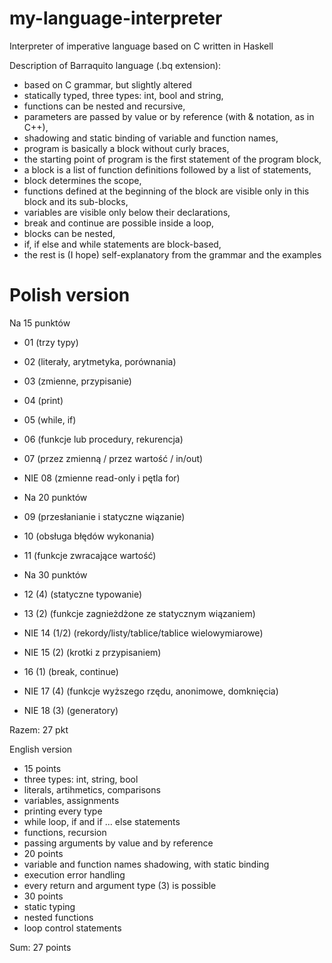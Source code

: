 # my-language-interpreter
Interpreter of imperative language based on C written in Haskell


Description of Barraquito language (.bq extension):
- based on C grammar, but slightly altered
- statically typed, three types: int, bool and string,
- functions can be nested and recursive,
- parameters are passed by value or by reference (with & notation, as in C++),
- shadowing and static binding of variable and function names,
- program is basically a block without curly braces,
- the starting point of program is the first statement of the program block,
- a block is a list of function definitions followed by a list of statements,
- block determines the scope,
- functions defined at the beginning of the block are visible only in this block
  and its sub-blocks,
- variables are visible only below their declarations,
- break and continue are possible inside a loop,
- blocks can be nested,
- if, if else and while statements are block-based,
- the rest is (I hope) self-explanatory from the grammar and the examples


# Polish version
  Na 15 punktów
- 01 (trzy typy)
- 02 (literały, arytmetyka, porównania)
- 03 (zmienne, przypisanie)
- 04 (print)
- 05 (while, if)
- 06 (funkcje lub procedury, rekurencja)
- 07 (przez zmienną / przez wartość / in/out)
- NIE 08 (zmienne read-only i pętla for)

- Na 20 punktów
- 09 (przesłanianie i statyczne wiązanie)
- 10 (obsługa błędów wykonania)
- 11 (funkcje zwracające wartość)

- Na 30 punktów
- 12 (4) (statyczne typowanie)
- 13 (2) (funkcje zagnieżdżone ze statycznym wiązaniem)
- NIE 14 (1/2) (rekordy/listy/tablice/tablice wielowymiarowe)
- NIE 15 (2) (krotki z przypisaniem)
- 16 (1) (break, continue)
- NIE 17 (4) (funkcje wyższego rzędu, anonimowe, domknięcia)
- NIE 18 (3) (generatory)

Razem: 27 pkt

English version

- 15 points
- three types: int, string, bool
- literals, artihmetics, comparisons
- variables, assignments
- printing every type
- while loop, if and if ... else statements
- functions, recursion
- passing arguments by value and by reference
- 20 points
- variable and function names shadowing, with static binding
- execution error handling
- every return and argument type (3) is possible
- 30 points
- static typing
- nested functions
- loop control statements

Sum: 27 points
